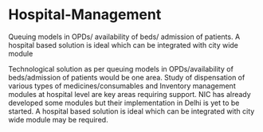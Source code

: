 # Hospital-Management
Queuing models in OPDs/ availability of beds/ admission of patients. A hospital based solution is ideal which can be integrated with city wide module

Technological solution as per queuing models in OPDs/availability of beds/admission of patients would be one area. Study of dispensation of various types of medicines/consumables and Inventory management modules at hospital level are key areas requiring support. NIC has already developed some modules but their implementation in Delhi is yet to be started. A hospital based solution is ideal which can be integrated with city wide module may be required.

